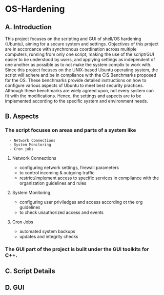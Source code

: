 # OS-Hardening

## A. **Introduction**
  This project focuses on the scripting and GUI of shell/OS hardening (Ubuntu), aiming for a secure system and settings. Objectives of this project are in accordance with synchronous coordination across multiple computers, running from only one script, making the use of the script/GUI easier to be understood by users, and applying settings as independent of one another as possible as to not make the system complix to work with. 
  Since this project focuses on the UNIX-based Ubuntu operating system, the script will adhere and be in compliance with the CIS Benchmarks proposed for the OS. 
  These benchmarks provide detailed instructions on how to configure various aspects of Ubuntu to meet best security practices. Although these benchmarks are wiely agreed upon, not every system can fit with the modifications. Hence, the settings and aspects are to be implemented according to the specific system and environment needs.

## B. **Aspects**

  ### The script focuses on areas and parts of a system like
      - Network Connections
      - System Monitoring
      - Cron jobs

  1. Network Connections
     - configuring network settings, firewall parameters
     - to control incoming & outgoing traffic
     - restrict/implement access to specific services in compliance with the organization guidelines and rules

  2. System Monitoring
     - configuring user priviledges and access according ot the org guidelines
     - to check unauthorized access and events

  3. Cron Jobs
     - automated system backups
     - updates and integrity checks

  ### The GUI part of the project is built under the GUI toolkits for C++. 

## C. Script Details
## D. GUI

